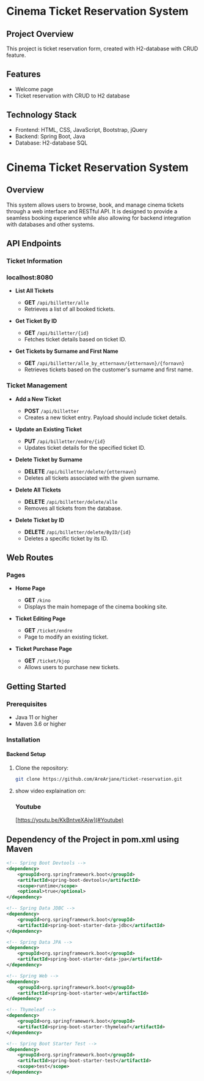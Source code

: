 
# Cinema Ticket Reservation System

## Project Overview
This project is ticket reservation form, created with H2-database with CRUD feature.

## Features
- Welcome page
- Ticket reservation with CRUD to H2 database

## Technology Stack
- Frontend: HTML, CSS, JavaScript, Bootstrap, jQuery
- Backend: Spring Boot, Java
- Database: H2-database SQL


# Cinema Ticket Reservation System

## Overview
This system allows users to browse, book, and manage cinema tickets through a web interface and RESTful API. It is designed to provide a seamless booking experience while also allowing for backend integration with databases and other systems.

## API Endpoints

### Ticket Information
### localhost:8080
- **List All Tickets**
  - **GET** `/api/billetter/alle`
  - Retrieves a list of all booked tickets.

- **Get Ticket By ID**
  - **GET** `/api/billetter/{id}`
  - Fetches ticket details based on ticket ID.

- **Get Tickets by Surname and First Name**
  - **GET** `/api/billetter/alle_by_etternavn/{etternavn}/{fornavn}`
  - Retrieves tickets based on the customer's surname and first name.

### Ticket Management
- **Add a New Ticket**
  - **POST** `/api/billetter`
  - Creates a new ticket entry. Payload should include ticket details.

- **Update an Existing Ticket**
  - **PUT** `/api/billetter/endre/{id}`
  - Updates ticket details for the specified ticket ID.

- **Delete Ticket by Surname**
  - **DELETE** `/api/billetter/delete/{etternavn}`
  - Deletes all tickets associated with the given surname.

- **Delete All Tickets**
  - **DELETE** `/api/billetter/delete/alle`
  - Removes all tickets from the database.

- **Delete Ticket by ID**
  - **DELETE** `/api/billetter/delete/ByID/{id}`
  - Deletes a specific ticket by its ID.

## Web Routes

### Pages
- **Home Page**
  - **GET** `/kino`
  - Displays the main homepage of the cinema booking site.

- **Ticket Editing Page**
  - **GET** `/ticket/endre`
  - Page to modify an existing ticket.

- **Ticket Purchase Page**
  - **GET** `/ticket/kjop`
  - Allows users to purchase new tickets.


## Getting Started

### Prerequisites
- Java 11 or higher
- Maven 3.6 or higher


### Installation

#### Backend Setup
1. Clone the repository:
   ```bash
   git clone https://github.com/AreArjane/ticket-reservation.git

2. show video explaination on:
   ### Youtube
   
   [https://youtu.be/KkBntveXAjw](#Youtube)

   
## Dependency of the Project in pom.xml using Maven


```xml
<!-- Spring Boot Devtools -->
<dependency>
    <groupId>org.springframework.boot</groupId>
    <artifactId>spring-boot-devtools</artifactId>
    <scope>runtime</scope>
    <optional>true</optional>
</dependency>

<!-- Spring Data JDBC -->
<dependency>
    <groupId>org.springframework.boot</groupId>
    <artifactId>spring-boot-starter-data-jdbc</artifactId>
</dependency>

<!-- Spring Data JPA -->
<dependency>
    <groupId>org.springframework.boot</groupId>
    <artifactId>spring-boot-starter-data-jpa</artifactId>
</dependency>

<!-- Spring Web -->
<dependency>
    <groupId>org.springframework.boot</groupId>
    <artifactId>spring-boot-starter-web</artifactId>
</dependency>

<!-- Thymeleaf -->
<dependency>
    <groupId>org.springframework.boot</groupId>
    <artifactId>spring-boot-starter-thymeleaf</artifactId>
</dependency>

<!-- Spring Boot Starter Test -->
<dependency>
    <groupId>org.springframework.boot</groupId>
    <artifactId>spring-boot-starter-test</artifactId>
    <scope>test</scope>
</dependency>
